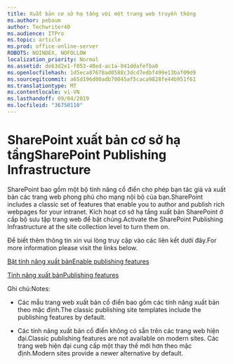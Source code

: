 ```yaml
---
title: Xuất bản cơ sở hạ tầng với một trang web truyền thông
ms.author: pebaum
author: Techwriter40
ms.audience: ITPro
ms.topic: article
ms.prod: office-online-server
ROBOTS: NOINDEX, NOFOLLOW
localization_priority: Normal
ms.assetid: de63d2e1-f053-40ed-ac1a-041ddafefba0
ms.openlocfilehash: 1d5eca87678ad0588c3dcd7edbf499e13baf09d9
ms.sourcegitcommit: a65d196d00adb70045af5caca9828fe44b951f61
ms.translationtype: MT
ms.contentlocale: vi-VN
ms.lasthandoff: 09/04/2019
ms.locfileid: "36750110"
---
```

# <a name="sharepoint-publishing-infrastructure"></a><span data-ttu-id="838d7-102">SharePoint xuất bản cơ sở hạ tầng</span><span class="sxs-lookup"><span data-stu-id="838d7-102">SharePoint Publishing Infrastructure</span></span>


<span data-ttu-id="838d7-103">SharePoint bao gồm một bộ tính năng cổ điển cho phép bạn tác giả và xuất bản các trang web phong phú cho mạng nội bộ của bạn.</span><span class="sxs-lookup"><span data-stu-id="838d7-103">SharePoint includes a classic set of features that enable you to author and publish rich webpages for your intranet.</span></span> <span data-ttu-id="838d7-104">Kích hoạt cơ sở hạ tầng xuất bản SharePoint ở cấp bộ sưu tập trang web để bật chúng.</span><span class="sxs-lookup"><span data-stu-id="838d7-104">Activate the SharePoint Publishing Infrastructure at the site collection level to turn them on.</span></span>

<span data-ttu-id="838d7-105">Để biết thêm thông tin xin vui lòng truy cập vào các liên kết dưới đây.</span><span class="sxs-lookup"><span data-stu-id="838d7-105">For more information please visit the links below.</span></span>

[<span data-ttu-id="838d7-106">Bật tính năng xuất bản</span><span class="sxs-lookup"><span data-stu-id="838d7-106">Enable publishing features</span></span>](https://support.office.com/article/Enable-publishing-features-479677A6-8B33-4AC7-907D-071C1C7E4518)

[<span data-ttu-id="838d7-107">Tính năng xuất bản</span><span class="sxs-lookup"><span data-stu-id="838d7-107">Publishing features</span></span>](https://support.office.com/article/Features-enabled-in-a-SharePoint-Online-publishing-site-3AB3810C-3C2C-4361-9D0E-0CBE666EA0B0?wt.mc_id=O365_Portal_MMaven#__toc336865553)

<span data-ttu-id="838d7-108">Ghi chú:</span><span class="sxs-lookup"><span data-stu-id="838d7-108">Notes:</span></span>

- <span data-ttu-id="838d7-109">Các mẫu trang web xuất bản cổ điển bao gồm các tính năng xuất bản theo mặc định.</span><span class="sxs-lookup"><span data-stu-id="838d7-109">The classic publishing site templates include the publishing features by default.</span></span>

- <span data-ttu-id="838d7-110">Các tính năng xuất bản cổ điển không có sẵn trên các trang web hiện đại.</span><span class="sxs-lookup"><span data-stu-id="838d7-110">Classic publishing features are not available on modern sites.</span></span> <span data-ttu-id="838d7-111">Các trang web hiện đại cung cấp một thay thế mới hơn theo mặc định.</span><span class="sxs-lookup"><span data-stu-id="838d7-111">Modern sites provide a newer alternative by default.</span></span>

